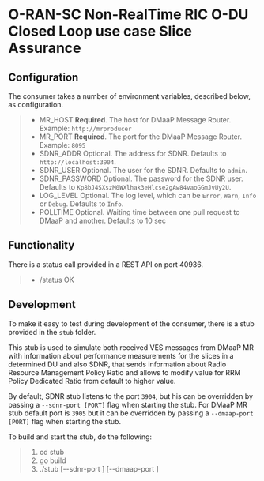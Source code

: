 <!--
 -
   ========================LICENSE_START=================================
   O-RAN-SC
   %%
   Copyright (C) 2022: Nordix Foundation
   %%
   Licensed under the Apache License, Version 2.0 (the "License");
   you may not use this file except in compliance with the License.
   You may obtain a copy of the License at

        http://www.apache.org/licenses/LICENSE-2.0

   Unless required by applicable law or agreed to in writing, software
   distributed under the License is distributed on an "AS IS" BASIS,
   WITHOUT WARRANTIES OR CONDITIONS OF ANY KIND, either express or implied.
   See the License for the specific language governing permissions and
   limitations under the License.
   ========================LICENSE_END===================================

-->
# O-RAN-SC Non-RealTime RIC O-DU Closed Loop use case Slice Assurance

## Configuration

The consumer takes a number of environment variables, described below, as configuration.

>- MR_HOST              **Required**. The host for DMaaP Message Router.                           Example: `http://mrproducer`
>- MR_PORT              **Required**. The port for the DMaaP Message Router.                       Example: `8095`
>- SDNR_ADDR            Optional. The address for SDNR.                                            Defaults to `http://localhost:3904`.
>- SDNR_USER            Optional. The user for the SDNR.                                           Defaults to `admin`.
>- SDNR_PASSWORD        Optional. The password for the SDNR user.                                  Defaults to `Kp8bJ4SXszM0WXlhak3eHlcse2gAw84vaoGGmJvUy2U`.
>- LOG_LEVEL            Optional. The log level, which can be `Error`, `Warn`, `Info` or `Debug`.  Defaults to `Info`.
>- POLLTIME             Optional. Waiting time between one pull request to DMaaP and another.      Defaults to 10 sec

## Functionality

There is a status call provided in a REST API on port 40936.

>- /status  OK

## Development

To make it easy to test during development of the consumer, there is a stub provided in the `stub` folder.

This stub is used to simulate both received VES messages from DMaaP MR with information about performance measurements for the slices in a determined DU and also SDNR, that sends information about Radio Resource Management Policy Ratio and allows to modify value for RRM Policy Dedicated Ratio from default to higher value.

By default, SDNR stub listens to the port `3904`, but his can be overridden by passing a `--sdnr-port [PORT]` flag when starting the stub. For DMaaP MR stub default port is `3905` but it can be overridden by passing a `--dmaap-port [PORT]` flag when starting the stub.

To build and start the stub, do the following:

>1. cd stub
>2. go build
>3. ./stub [--sdnr-port <portNo>] [--dmaap-port <portNo>]
